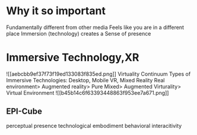 # Why it so important
Fundamentally different from other media
Feels like you are in a different place
Immersion (technology) creates a Sense of presence

# Immersive Technology,XR
![[aebcbb9ef37f73f19ed133083f835ed.png]]
Virtuality Continuum
Types of Immersive Technologies: Desktop, Mobile VR, Mixed Reality
Real environment> Augmented reality> Pure Mixed> Augmented Virturality> Virtual Environment
![[b45b14c6f63393448863f953ee7a671.png]]
## EPI-Cube
perceptual presence
technological embodiment
behavioral interacitivity
